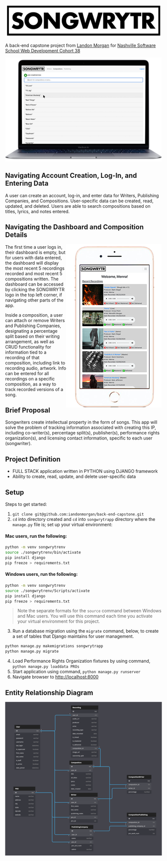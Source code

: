 ![SONGWRYTR](./songwrytr_logo.png)

A back-end capstone project from [Landon Morgan](https://github.com/iandonmorgan) for [Nashville Software School Web Development Cohort 38](https://github.com/nss-day-cohort-38)

![SONGWRYTR Compositions Macbook Air](./macbook_SONGWRYTR.png)

## Navigating Account Creation, Log-In, and Entering Data

A user can create an account, log-in, and enter data for Writers, Publishing Companies, and Compositions. User-specific data can be created, read, updated, and deleted. Users are able to search compositions based on titles, lyrics, and notes entered.


## Navigating the Dashboard and Composition Details
<img align="right" src="./iPhone_SONGWRYTR.png" alt="SONGWRYTR Dashboard iPhone">

The first time a user logs in, their dashboard is empty, but for users with data entered, the dashboard will display the most recent 5 recordings recorded and most recent 5 compositions written. The dashboard can be accessed by clicking the SONGWRYTR logo in the top left corner, if navigating other parts of the app.

Inside a composition, a user can attach or remove Writers and Publishing Companies, designating a percentage split based on their writing arrangement, as well as CRUD functionality for information tied to a recording of that composition, including link to recording audio, artwork. Info can be entered for all recordings on a specific composition, as a way to track recorded versions of a song.
</img>

## Brief Proposal

Songwriters create intellectual property in the form of songs. This app will solve the problem of tracking information associated with creating this IP, including co-writer(s), percentage split(s), publisher(s), performance rights organization(s), and licensing contact information, specific to each user (songwriter).

## Project Definition

* FULL STACK application written in PYTHON using DJANGO framework
* Ability to create, read, update, and delete user-specific data

## Setup

Steps to get started:
1. `git clone git@github.com:iandonmorgan/back-end-capstone.git`
1. `cd` into directory created and `cd` into `songwrytrapp` directory where the `manage.py` file is; set up your virtual environment:

#### Mac users, run the following:
```sh
python -m venv songwrytrenv
source ./songwrytrenv/bin/activate
pip install django
pip freeze > requirements.txt
```
#### Windows users, run the following:
```sh
python -m venv songwrytrenv
source ./songwrytrenv/Scripts/activate
pip install django
pip freeze > requirements.txt
```
> Note the separate formats for the `source` command between Windows and Mac users. You will use this command each time you activate your virtual environment for this project.

3. Run a database migration using the `migrate` command, below, to create a set of tables that Django maintains for user management.

```sh
python manage.py makemigrations songwrytrapp
python manage.py migrate
```

4. Load Performance Rights Organization fixtures by using command, `python manage.py loaddata PROs`
4. Start application using command, `python manage.py runserver`
4. Navigate browser to [http://localhost:8000](http://localhost:8000)

## Entity Relationship Diagram

![SONGWRYTR ERD](./SONGWRYTR_ERD.png)